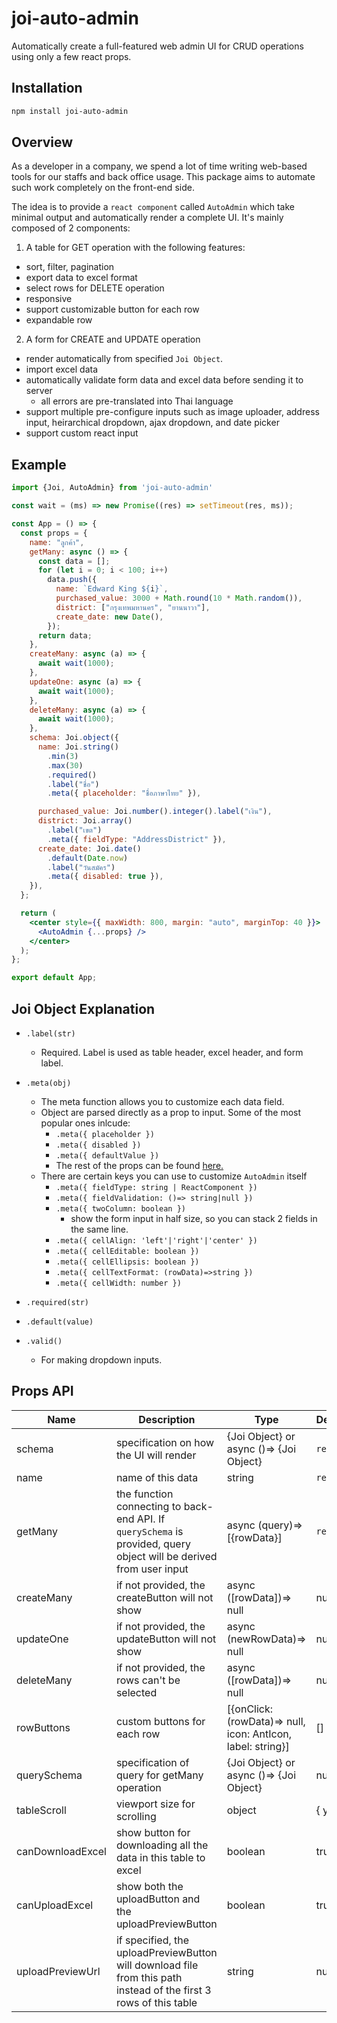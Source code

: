 # joi-auto-admin
Automatically create a full-featured web admin UI for CRUD operations using only a few react props.

## Installation
```bash
npm install joi-auto-admin
```

## Overview
As a developer in a company, we spend a lot of time writing web-based tools for our staffs and back office usage. This package aims to automate such work completely on the front-end side.

The idea is to provide a `react component` called `AutoAdmin` which take minimal output and automatically render a complete UI. It's mainly composed of 2 components:
1. A table for GET operation with the following features:
  - sort, filter, pagination
  - export data to excel format
  - select rows for DELETE operation
  - responsive
  - support customizable button for each row
  - expandable row
2. A form for CREATE and UPDATE operation
  - render automatically from specified `Joi Object`.
  - import excel data
  - automatically validate form data and excel data before sending it to server
    - all errors are pre-translated into Thai language
  - support multiple pre-configure inputs such as image uploader, address input, heirarchical dropdown, ajax dropdown, and date picker
  - support custom react input

## Example
```jsx
import {Joi, AutoAdmin} from 'joi-auto-admin'

const wait = (ms) => new Promise((res) => setTimeout(res, ms));

const App = () => {
  const props = {
    name: "ลูกค้า",
    getMany: async () => {
      const data = [];
      for (let i = 0; i < 100; i++)
        data.push({
          name: `Edward King ${i}`,
          purchased_value: 3000 + Math.round(10 * Math.random()),
          district: ["กรุงเทพมหานคร", "ยานนาวา"],
          create_date: new Date(),
        });
      return data;
    },
    createMany: async (a) => {
      await wait(1000);
    },
    updateOne: async (a) => {
      await wait(1000);
    },
    deleteMany: async (a) => {
      await wait(1000);
    },
    schema: Joi.object({
      name: Joi.string()
        .min(3)
        .max(30)
        .required()
        .label("ชื่อ")
        .meta({ placeholder: "ชื่อภาษาไทย" }),

      purchased_value: Joi.number().integer().label("เงิน"),
      district: Joi.array()
        .label("เขต")
        .meta({ fieldType: "AddressDistrict" }),
      create_date: Joi.date()
        .default(Date.now)
        .label("วันสมัคร")
        .meta({ disabled: true }),
    }),
  };

  return (
    <center style={{ maxWidth: 800, margin: "auto", marginTop: 40 }}>
      <AutoAdmin {...props} />
    </center>
  );
};

export default App;
```

## Joi Object Explanation
- `.label(str)` 
  - Required. Label is used as table header, excel header, and form label.
- `.meta(obj)`
  - The meta function allows you to customize each data field.
  - Object are parsed directly as a prop to input. Some of the most popular ones inlcude:
    - `.meta({ placeholder })`
    - `.meta({ disabled })`
    - `.meta({ defaultValue })`
    - The rest of the props can be found [here.](https://reactjs.org/docs/dom-elements.html)
  - There are certain keys you can use to customize `AutoAdmin` itself
    - `.meta({ fieldType: string | ReactComponent })`
    - `.meta({ fieldValidation: ()=> string|null })`
    - `.meta({ twoColumn: boolean })`
      - show the form input in half size, so you can stack 2 fields in the same line.
    - `.meta({ cellAlign: 'left'|'right'|'center' })`
    - `.meta({ cellEditable: boolean })`
    - `.meta({ cellEllipsis: boolean })`
    - `.meta({ cellTextFormat: (rowData)=>string })`
    - `.meta({ cellWidth: number })`

- `.required(str)`
- `.default(value)`
- `.valid()`
  - For making dropdown inputs.


## Props API
|Name|Description|Type|DefaultValue|
|---|---|---|---|
|schema|specification on how the UI will render|{Joi Object} or<br> async ()=> {Joi Object} |`required`|
|name|name of this data|string|`required`|
|getMany|the function connecting to back-end API. If `querySchema` is provided, query object will be derived from user input|async (query)=> [{rowData}]|`required`|
|createMany|if not provided, the createButton will not show|async ([rowData])=> null|null|
|updateOne|if not provided, the updateButton will not show|async (newRowData)=> null|null|
|deleteMany|if not provided, the rows can't be selected|async ([rowData])=> null|null|
|rowButtons|custom buttons for each row|[{onClick: (rowData)=> null,<br> icon: AntIcon,<br> label: string}]|[]|
|querySchema|specification of query for getMany operation|{Joi Object} or<br> async ()=> {Joi Object}|null|
|tableScroll|viewport size for scrolling|object|{ y: 600 }|
|canDownloadExcel|show button for downloading all the data in this table to excel|boolean|true|
|canUploadExcel|show both the uploadButton and the uploadPreviewButton|boolean|true|
|uploadPreviewUrl|if specified, the uploadPreviewButton will download file from this path instead of the first 3 rows of this table|string|null|

